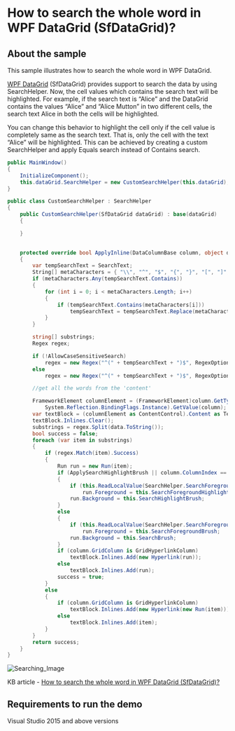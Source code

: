 # How to search the whole word in WPF DataGrid (SfDataGrid)?

## About the sample

This sample illustrates how to search the whole word in WPF DataGrid.

[WPF DataGrid](https://www.syncfusion.com/wpf-ui-controls/datagrid) (SfDataGrid) provides support to search the data by using SearchHelper. Now, the cell values which contains the search text will be highlighted. For example, if the search text is “Alice” and the DataGrid contains the values “Alice” and “Alice Mutton” in two different cells, the search text Alice in both the cells will be highlighted.

You can change this behavior to highlight the cell only if the cell value is completely same as the search text. That is, only the cell with the text “Alice” will be highlighted. This can be achieved by creating a custom SearchHelper and apply Equals search instead of Contains search.



```c#
public MainWindow()
{
    InitializeComponent();
    this.dataGrid.SearchHelper = new CustomSearchHelper(this.dataGrid);
}

public class CustomSearchHelper : SearchHelper
{
    public CustomSearchHelper(SfDataGrid dataGrid) : base(dataGrid)
    {

    }

    
    protected override bool ApplyInline(DataColumnBase column, object data, bool ApplySearchHighlightBrush)
    {
        var tempSearchText = SearchText;
        String[] metaCharacters = { "\\", "^", "$", "{", "}", "[", "]", "(", ")", ".", "*", "+", "?", "|", "<", ">", "-", "&" };
        if (metaCharacters.Any(tempSearchText.Contains))
        {
            for (int i = 0; i < metaCharacters.Length; i++)
            {
                if (tempSearchText.Contains(metaCharacters[i]))
                    tempSearchText = tempSearchText.Replace(metaCharacters[i], "\\" + metaCharacters[i]);
            }
        }

        string[] substrings;
        Regex regex;

        if (!AllowCaseSensitiveSearch)
            regex = new Regex("^(" + tempSearchText + ")$", RegexOptions.IgnoreCase);
        else
            regex = new Regex("^(" + tempSearchText + ")$", RegexOptions.None);

        //get all the words from the 'content'

        FrameworkElement columnElement = (FrameworkElement)column.GetType().GetField("columnElement", System.Reflection.BindingFlags.NonPublic | 
            System.Reflection.BindingFlags.Instance).GetValue(column);
        var textBlock = (columnElement as ContentControl).Content as TextBlock;
        textBlock.Inlines.Clear();
        substrings = regex.Split(data.ToString());
        bool success = false;
        foreach (var item in substrings)
        {
            if (regex.Match(item).Success)
            {
                Run run = new Run(item);
                if (ApplySearchHighlightBrush || column.ColumnIndex == CurrentRowColumnIndex.ColumnIndex && column.RowIndex == CurrentRowColumnIndex.RowIndex)
                {
                    if (this.ReadLocalValue(SearchHelper.SearchForegroundHighlightBrushProperty) != DependencyProperty.UnsetValue)
                        run.Foreground = this.SearchForegroundHighlightBrush;
                    run.Background = this.SearchHighlightBrush;
                }
                else
                {
                    if (this.ReadLocalValue(SearchHelper.SearchForegroundBrushProperty) != DependencyProperty.UnsetValue)
                        run.Foreground = this.SearchForegroundBrush;
                    run.Background = this.SearchBrush;
                }
                if (column.GridColumn is GridHyperlinkColumn)
                    textBlock.Inlines.Add(new Hyperlink(run));
                else
                    textBlock.Inlines.Add(run);
                success = true;
            }
            else
            {
                if (column.GridColumn is GridHyperlinkColumn)
                    textBlock.Inlines.Add(new Hyperlink(new Run(item)));
                else
                    textBlock.Inlines.Add(item);
            }
        }
        return success;
    }
}
```

![Searching_Image](searchImage.png)

KB article - [How to search the whole word in WPF DataGrid (SfDataGrid)?](https://www.syncfusion.com/kb/12010/how-to-search-the-whole-word-in-wpf-datagrid-sfdatagrid)

## Requirements to run the demo
Visual Studio 2015 and above versions
